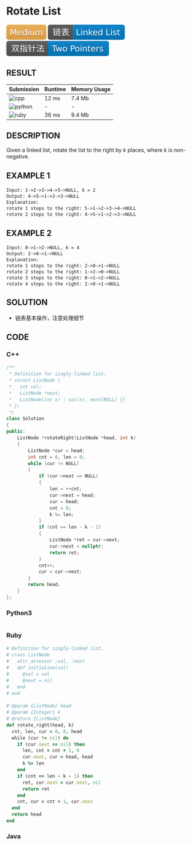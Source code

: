 # Rotate List

![Medium](../../materials/-Medium-f0ad4e.svg) ![Linked_List](../../materials/链表-Linked_List-007ec6.svg) ![Two_Pointers](../../materials/双指针法-Two_Pointers-007ec6.svg)

## RESULT

| Submission                                                        | Runtime | Memory Usage |
| ----------------------------------------------------------------- | ------- | ------------ |
| ![cpp](https://img.shields.io/badge/leetcode061-cpp-f34b7d.svg)   | 12 ms   | 7.4 Mb       |
| ![python](https://img.shields.io/badge/leetcode061-py-3572A5.svg) | -       | -            |
| ![ruby](https://img.shields.io/badge/leetcode061-rb-701516.svg)   | 36 ms   | 9.4 Mb       |

## DESCRIPTION

Given a linked list, rotate the list to the right by *k* places, where *k* is non-negative.

## EXAMPLE 1

```plain
Input: 1->2->3->4->5->NULL, k = 2
Output: 4->5->1->2->3->NULL
Explanation:
rotate 1 steps to the right: 5->1->2->3->4->NULL
rotate 2 steps to the right: 4->5->1->2->3->NULL
```

## EXAMPLE 2

```plain
Input: 0->1->2->NULL, k = 4
Output: 2->0->1->NULL
Explanation:
rotate 1 steps to the right: 2->0->1->NULL
rotate 2 steps to the right: 1->2->0->NULL
rotate 3 steps to the right: 0->1->2->NULL
rotate 4 steps to the right: 2->0->1->NULL
```

## SOLUTION

* 链表基本操作，注意处理细节

## CODE

### C++

```cpp
/**
 * Definition for singly-linked list.
 * struct ListNode {
 *   int val;
 *   ListNode *next;
 *   ListNode(int x) : val(x), next(NULL) {}
 * };
 */
class Solution
{
public:
    ListNode *rotateRight(ListNode *head, int k)
    {
        ListNode *cur = head;
        int cnt = 0, len = 0;
        while (cur != NULL)
        {
            if (cur->next == NULL)
            {
                len = ++cnt;
                cur->next = head;
                cur = head;
                cnt = 0;
                k %= len;
            }
            if (cnt == len - k - 1)
            {
                ListNode *ret = cur->next;
                cur->next = nullptr;
                return ret;
            }
            cnt++;
            cur = cur->next;
        }
        return head;
    }
};
```

### Python3

```python
```

### Ruby

```ruby
# Definition for singly-linked list.
# class ListNode
#   attr_accessor :val, :next
#   def initialize(val)
#     @val = val
#     @next = nil
#   end
# end

# @param {ListNode} head
# @param {Integer} k
# @return {ListNode}
def rotate_right(head, k)
  cnt, len, cur = 0, 0, head
  while (cur != nil) do
    if (cur.next == nil) then
      len, cnt = cnt + 1, 0
      cur.next, cur = head, head
      k %= len
    end
    if (cnt == len - k - 1) then
      ret, cur.next = cur.next, nil
      return ret
    end
    cnt, cur = cnt + 1, cur.next
  end
  return head
end
```

### Java

```java
```
